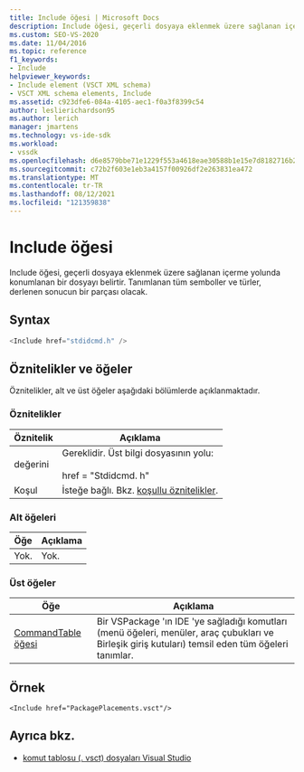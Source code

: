 ```yaml
---
title: Include öğesi | Microsoft Docs
description: Include öğesi, geçerli dosyaya eklenmek üzere sağlanan içerme yolunda konumlanan bir dosyayı belirtir.
ms.custom: SEO-VS-2020
ms.date: 11/04/2016
ms.topic: reference
f1_keywords:
- Include
helpviewer_keywords:
- Include element (VSCT XML schema)
- VSCT XML schema elements, Include
ms.assetid: c923dfe6-084a-4105-aec1-f0a3f8399c54
author: leslierichardson95
ms.author: lerich
manager: jmartens
ms.technology: vs-ide-sdk
ms.workload:
- vssdk
ms.openlocfilehash: d6e8579bbe71e1229f553a4618eae30588b1e15e7d8182716b25c0011fe17845
ms.sourcegitcommit: c72b2f603e1eb3a4157f00926df2e263831ea472
ms.translationtype: MT
ms.contentlocale: tr-TR
ms.lasthandoff: 08/12/2021
ms.locfileid: "121359838"
---
```

# <a name="include-element"></a>Include öğesi
Include öğesi, geçerli dosyaya eklenmek üzere sağlanan içerme yolunda konumlanan bir dosyayı belirtir.  Tanımlanan tüm semboller ve türler, derlenen sonucun bir parçası olacak.

## <a name="syntax"></a>Syntax

```csharp
<Include href="stdidcmd.h" />
```

## <a name="attributes-and-elements"></a>Öznitelikler ve öğeler
 Öznitelikler, alt ve üst öğeler aşağıdaki bölümlerde açıklanmaktadır.

### <a name="attributes"></a>Öznitelikler

|Öznitelik|Açıklama|
|---------------|-----------------|
|değerini|Gereklidir. Üst bilgi dosyasının yolu:<br /><br /> href = "Stdidcmd. h"|
|Koşul|İsteğe bağlı. Bkz. [koşullu öznitelikler](../extensibility/vsct-xml-schema-conditional-attributes.md).|

### <a name="child-elements"></a>Alt öğeleri

|Öğe|Açıklama|
|-------------|-----------------|
|Yok.|Yok.|

### <a name="parent-elements"></a>Üst öğeler

|Öğe|Açıklama|
|-------------|-----------------|
|[CommandTable öğesi](../extensibility/commandtable-element.md)|Bir VSPackage 'ın IDE 'ye sağladığı komutları (menü öğeleri, menüler, araç çubukları ve Birleşik giriş kutuları) temsil eden tüm öğeleri tanımlar.|

## <a name="example"></a>Örnek

```
<Include href="PackagePlacements.vsct"/>
```

## <a name="see-also"></a>Ayrıca bkz.
- [komut tablosu (. vsct) dosyaları Visual Studio](../extensibility/internals/visual-studio-command-table-dot-vsct-files.md)
